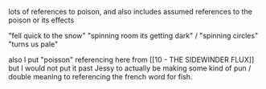 lots of references to poison, and also includes assumed references to the poison or its effects

"fell quick to the snow"
"spinning room its getting dark" / "spinning circles"
"turns us pale"

also I put "poisson" referencing here from [[10 - THE SIDEWINDER FLUX]] but I would not put it past Jessy to actually be making some kind of pun / double meaning to referencing the french word for fish.